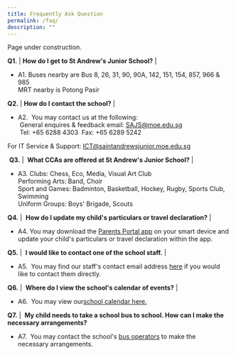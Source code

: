 ```yaml
---
title: Frequently Ask Question
permalink: /faq/
description: ""
---
```

Page under construction.

**Q1.** | **How do I get to St Andrew's Junior School?** |

* A1.  Buses nearby are Bus 8, 26, 31, 90, 90A, 142, 151, 154, 857, 966 & 985  
MRT nearby is Potong Pasir 


**Q2.** | **How do I contact the school?** |
* A2.   You may contact us at the following:  
 General enquires & feedback email: SAJS@moe.edu.sg  
 Tel: +65 6288 4303
 Fax: +65 6289 5242

For IT Service & Support: ICT@saintandrewsjunior.moe.edu.sg  



 **Q3.** |  **What CCAs are offered at St Andrew's Junior School?** |
* A3.  Clubs: Chess, Eco, Media, Visual Art Club  
Performing Arts: Band, Choir  
Sport and Games: Badminton, Basketball, Hockey, Rugby, Sports Club, Swimming  
Uniform Groups: Boys' Brigade, Scouts 

**Q4.** |  **How do I update my child's particulars or travel declaration?** |
* A4.  You may download the [Parents Portal app](/letters-and-updates/Parents-Portal/parents-gateway/) on your smart device and update your child's particulars or travel declaration within the app. 

**Q5.** |  **I would like to contact one of the school staff.** |
* A5.   You may find our staff's contact email address [here](/staff/management-team/) if you would like to contact them directly.

**Q6.** |  **Where do I view the school's calendar of events?** |
* A6.   You may view our[school calendar here.](/school-calendar/)

**Q7.** |  **My child needs to take a school bus to school. How can I make the necessary arrangements?** 
* A7.   You may contact the school's [bus operators](/general-information/Suppliers-and-Vendors/bus-operators/) to make the necessary arrangements.